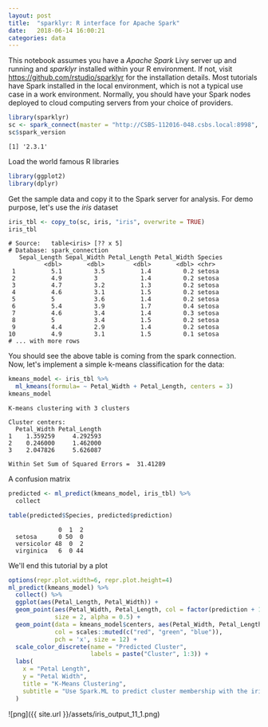```yaml
---
layout: post
title:  "sparklyr: R interface for Apache Spark"
date:   2018-06-14 16:00:21
categories: data
---
```


This notebook assumes you have a *Apache Spark* Livy server up and running and *sparklyr* installed within your R environment. If not, visit https://github.com/rstudio/sparklyr for the installation details. Most tutorials have Spark installed in the local environment, which is not a typical use case in a work environment. Normally, you should have your Spark nodes deployed to cloud computing servers from your choice of providers. 


```R
library(sparklyr)
sc <- spark_connect(master = "http://CSBS-112016-048.csbs.local:8998", method="livy")
sc$spark_version
```


    [1] '2.3.1'


Load the world famous R libraries


```R
library(ggplot2)
library(dplyr)
```

Get the sample data and copy it to the Spark server for analysis. For demo purpose, let's use the *iris* dataset


```R
iris_tbl <- copy_to(sc, iris, "iris", overwrite = TRUE)
iris_tbl
```


    # Source:   table<iris> [?? x 5]
    # Database: spark_connection
       Sepal_Length Sepal_Width Petal_Length Petal_Width Species
              <dbl>       <dbl>        <dbl>       <dbl> <chr>  
     1          5.1         3.5          1.4         0.2 setosa 
     2          4.9         3            1.4         0.2 setosa 
     3          4.7         3.2          1.3         0.2 setosa 
     4          4.6         3.1          1.5         0.2 setosa 
     5          5           3.6          1.4         0.2 setosa 
     6          5.4         3.9          1.7         0.4 setosa 
     7          4.6         3.4          1.4         0.3 setosa 
     8          5           3.4          1.5         0.2 setosa 
     9          4.4         2.9          1.4         0.2 setosa 
    10          4.9         3.1          1.5         0.1 setosa 
    # ... with more rows


You should see the above table is coming from the spark connection.   
Now, let's implement a simple k-means classification for the data:


```R
kmeans_model <- iris_tbl %>% 
  ml_kmeans(formula= ~ Petal_Width + Petal_Length, centers = 3)
kmeans_model
```


    K-means clustering with 3 clusters
    
    Cluster centers:
      Petal_Width Petal_Length
    1    1.359259     4.292593
    2    0.246000     1.462000
    3    2.047826     5.626087
    
    Within Set Sum of Squared Errors =  31.41289


A confusion matrix


```R
predicted <- ml_predict(kmeans_model, iris_tbl) %>% 
  collect

table(predicted$Species, predicted$prediction)
```


                
                  0  1  2
      setosa      0 50  0
      versicolor 48  0  2
      virginica   6  0 44


We'll end this tutorial by a plot


```R
options(repr.plot.width=6, repr.plot.height=4)
ml_predict(kmeans_model) %>%
  collect() %>%
  ggplot(aes(Petal_Length, Petal_Width)) +
  geom_point(aes(Petal_Width, Petal_Length, col = factor(prediction + 1)),
             size = 2, alpha = 0.5) + 
  geom_point(data = kmeans_model$centers, aes(Petal_Width, Petal_Length),
             col = scales::muted(c("red", "green", "blue")),
             pch = 'x', size = 12) +
  scale_color_discrete(name = "Predicted Cluster",
                       labels = paste("Cluster", 1:3)) +
  labs(
    x = "Petal Length",
    y = "Petal Width",
    title = "K-Means Clustering",
    subtitle = "Use Spark.ML to predict cluster membership with the iris dataset."
  )
```




![png]({{ site.url }}/assets/iris_output_11_1.png)

